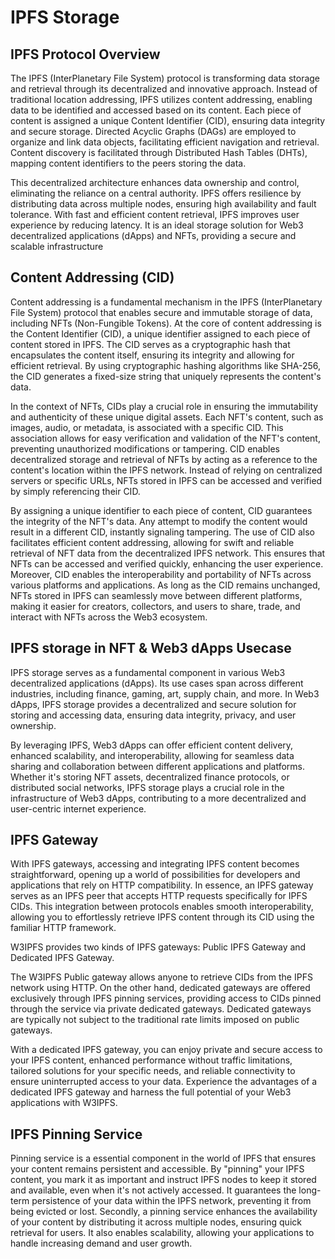 # IPFS Storage

## **IPFS Protocol Overview**

The IPFS (InterPlanetary File System) protocol is transforming data storage and retrieval through its decentralized and innovative approach. Instead of traditional location addressing, IPFS utilizes content addressing, enabling data to be identified and accessed based on its content. Each piece of content is assigned a unique Content Identifier (CID), ensuring data integrity and secure storage. Directed Acyclic Graphs (DAGs) are employed to organize and link data objects, facilitating efficient navigation and retrieval. Content discovery is facilitated through Distributed Hash Tables (DHTs), mapping content identifiers to the peers storing the data.

This decentralized architecture enhances data ownership and control, eliminating the reliance on a central authority. IPFS offers resilience by distributing data across multiple nodes, ensuring high availability and fault tolerance. With fast and efficient content retrieval, IPFS improves user experience by reducing latency. It is an ideal storage solution for Web3 decentralized applications (dApps) and NFTs, providing a secure and scalable infrastructure

## **Content Addressing (CID)**

Content addressing is a fundamental mechanism in the IPFS (InterPlanetary File System) protocol that enables secure and immutable storage of data, including NFTs (Non-Fungible Tokens). At the core of content addressing is the Content Identifier (CID), a unique identifier assigned to each piece of content stored in IPFS. The CID serves as a cryptographic hash that encapsulates the content itself, ensuring its integrity and allowing for efficient retrieval. By using cryptographic hashing algorithms like SHA-256, the CID generates a fixed-size string that uniquely represents the content's data.

In the context of NFTs, CIDs play a crucial role in ensuring the immutability and authenticity of these unique digital assets. Each NFT's content, such as images, audio, or metadata, is associated with a specific CID. This association allows for easy verification and validation of the NFT's content, preventing unauthorized modifications or tampering. CID enables decentralized storage and retrieval of NFTs by acting as a reference to the content's location within the IPFS network. Instead of relying on centralized servers or specific URLs, NFTs stored in IPFS can be accessed and verified by simply referencing their CID.

By assigning a unique identifier to each piece of content, CID guarantees the integrity of the NFT's data. Any attempt to modify the content would result in a different CID, instantly signaling tampering. The use of CID also facilitates efficient content addressing, allowing for swift and reliable retrieval of NFT data from the decentralized IPFS network. This ensures that NFTs can be accessed and verified quickly, enhancing the user experience. Moreover, CID enables the interoperability and portability of NFTs across various platforms and applications. As long as the CID remains unchanged, NFTs stored in IPFS can seamlessly move between different platforms, making it easier for creators, collectors, and users to share, trade, and interact with NFTs across the Web3 ecosystem.

## **IPFS storage in NFT & Web3 dApps Usecase**

IPFS storage serves as a fundamental component in various Web3 decentralized applications (dApps). Its use cases span across different industries, including finance, gaming, art, supply chain, and more. In Web3 dApps, IPFS storage provides a decentralized and secure solution for storing and accessing data, ensuring data integrity, privacy, and user ownership.

By leveraging IPFS, Web3 dApps can offer efficient content delivery, enhanced scalability, and interoperability, allowing for seamless data sharing and collaboration between different applications and platforms. Whether it's storing NFT assets, decentralized finance protocols, or distributed social networks, IPFS storage plays a crucial role in the infrastructure of Web3 dApps, contributing to a more decentralized and user-centric internet experience.

## IPFS Gateway

With IPFS gateways, accessing and integrating IPFS content becomes straightforward, opening up a world of possibilities for developers and applications that rely on HTTP compatibility. In essence, an IPFS gateway serves as an IPFS peer that accepts HTTP requests specifically for IPFS CIDs. This integration between protocols enables smooth interoperability, allowing you to effortlessly retrieve IPFS content through its CID using the familiar HTTP framework.

W3IPFS provides two kinds of IPFS gateways: Public IPFS Gateway and Dedicated IPFS Gateway.

The W3IPFS Public gateway allows anyone to retrieve CIDs from the IPFS network using HTTP. On the other hand, dedicated gateways are offered exclusively through IPFS pinning services, providing access to CIDs pinned through the service via private dedicated gateways. Dedicated gateways are typically not subject to the traditional rate limits imposed on public gateways.

With a dedicated IPFS gateway, you can enjoy private and secure access to your IPFS content, enhanced performance without traffic limitations, tailored solutions for your specific needs, and reliable connectivity to ensure uninterrupted access to your data. Experience the advantages of a dedicated IPFS gateway and harness the full potential of your Web3 applications with W3IPFS.

## IPFS Pinning Service

Pinning service is a essential component in the world of IPFS that ensures your content remains persistent and accessible. By "pinning" your IPFS content, you mark it as important and instruct IPFS nodes to keep it stored and available, even when it's not actively accessed. It guarantees the long-term persistence of your data within the IPFS network, preventing it from being evicted or lost. Secondly, a pinning service enhances the availability of your content by distributing it across multiple nodes, ensuring quick retrieval for users. It also enables scalability, allowing your applications to handle increasing demand and user growth.
